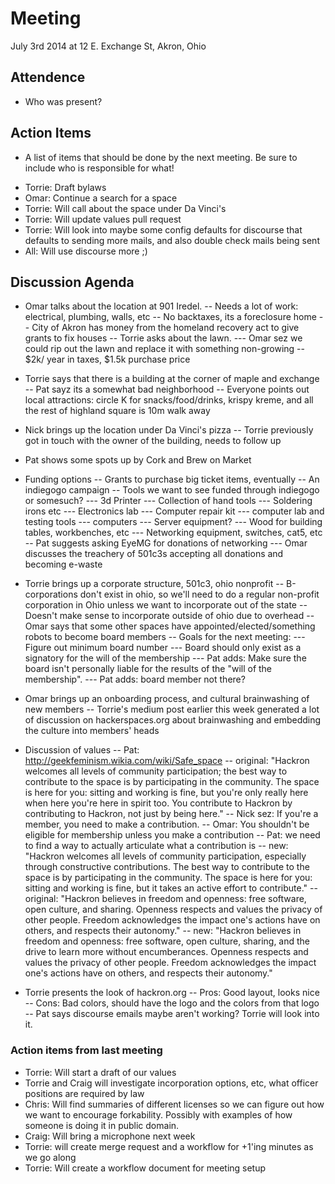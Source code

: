 # Meeting
July 3rd 2014 at 12 E. Exchange St, Akron, Ohio

## Attendence

* Who was present?

## Action Items

* A list of items that should be done by the next meeting. Be sure to include who is responsible for what!

- Torrie: Draft bylaws
- Omar: Continue a search for a space
- Torrie: Will call about the space under Da Vinci's
- Torrie: Will update values pull request
- Torrie: Will look into maybe some config defaults for discourse that defaults to sending more mails, and also double check mails being sent
- All: Will use discourse more ;)

## Discussion Agenda

- Omar talks about the location at 901 Iredel.
-- Needs a lot of work: electrical, plumbing, walls, etc
-- No backtaxes, its a foreclosure home
-- City of Akron has money from the homeland recovery act to give grants to fix houses
-- Torrie asks about the lawn.
--- Omar sez we could rip out the lawn and replace it with something non-growing
-- $2k/ year in taxes, $1.5k purchase price
- Torrie says that there is a building at the corner of maple and exchange
-- Pat sayz its a somewhat bad neighborhood
-- Everyone points out local attractions: circle K for snacks/food/drinks, krispy kreme, and all the rest of highland square is 10m walk away
- Nick brings up the location under Da Vinci's pizza
-- Torrie previously got in touch with the owner of the building, needs to follow up
- Pat shows some spots up by Cork and Brew on Market

- Funding options
-- Grants to purchase big ticket items, eventually
-- An indiegogo campaign
-- Tools we want to see funded through indiegogo or somesuch?
--- 3d Printer
--- Collection of hand tools
--- Soldering irons etc
--- Electronics lab
--- Computer repair kit
--- computer lab and testing tools
--- computers
--- Server equipment?
--- Wood for building tables, workbenches, etc
--- Networking equipment, switches, cat5, etc
-- Pat suggests asking EyeMG for donations of networking
--- Omar discusses the treachery of 501c3s accepting all donations and becoming e-waste
- Torrie brings up a corporate structure, 501c3, ohio nonprofit
-- B-corporations don't exist in ohio, so we'll need to do a regular non-profit corporation in Ohio unless we want to incorporate out of the state
-- Doesn't make sense to incorporate outside of ohio due to overhead
-- Omar says that some other spaces have appointed/elected/something robots to become board members
-- Goals for the next meeting:
--- Figure out minimum board number
--- Board should only exist as a signatory for the will of the membership
--- Pat adds: Make sure the board isn't personally liable for the results of the "will of the membership".
--- Pat adds: board member not there? 
- Omar brings up an onboarding process, and cultural brainwashing of new members
-- Torrie's medium post earlier this week generated a lot of discussion on hackerspaces.org about brainwashing and embedding the culture into members' heads

- Discussion of values
-- Pat: http://geekfeminism.wikia.com/wiki/Safe_space
-- original: "Hackron welcomes all levels of community participation; the best way to contribute to the space is by participating in the community. The space is here for you: sitting and working is fine, but you're only really here when here you're here in spirit too. You contribute to Hackron by contributing to Hackron, not just by being here."
-- Nick sez: If you're a member, you need to make a contribution.
-- Omar: You shouldn't be eligible for membership unless you make a contribution
-- Pat: we need to find a way to actually articulate what a contribution is
-- new: "Hackron welcomes all levels of community participation, especially through constructive contributions. The best way to contribute to the space is by participating in the community. The space is here for you: sitting and working is fine, but it takes an active effort to contribute."
-- original: "Hackron believes in freedom and openness: free software, open culture, and sharing. Openness respects and values the privacy of other people. Freedom acknowledges the impact one's actions have on others, and respects their autonomy."
-- new: "Hackron believes in freedom and openness: free software, open culture, sharing, and the drive to learn more without encumberances. Openness respects and values the privacy of other people. Freedom acknowledges the impact one's actions have on others, and respects their autonomy."

- Torrie presents the look of hackron.org
-- Pros: Good layout, looks nice
-- Cons: Bad colors, should have the logo and the colors from that logo
-- Pat says discourse emails maybe aren't working? Torrie will look into it.

### Action items from last meeting

- Torrie: Will start a draft of our values
- Torrie and Craig will investigate incorporation options, etc, what officer positions are required by law
- Chris: Will find summaries of different licenses so we can figure out how we want to encourage forkability. Possibly with examples of how someone is doing it in public domain.
- Craig: Will bring a microphone next week
- Torrie: will create merge request and a workflow for +1'ing minutes as we go along
- Torrie: Will create a workflow document for meeting setup
